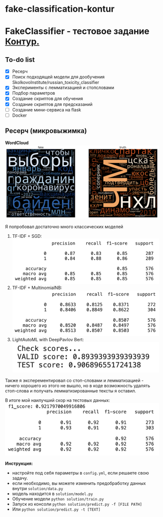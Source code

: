 # fake-classification-kontur

# FakeClassifier - тестовое задание [Контур.](https://kontur.ru)

## To-do list

- [x] Ресерч
- [x] Поиск подходящей модели для дообучения SkolkovoInstitute/russian_toxicity_classifier 
- [x] Эксперименты с лемматизацией и стопсловами
- [x] Подбор параметров
- [x] Создание скриптов для обучения
- [x] Создание скриптов для предсказаний
- [ ] Создание мини-сервиса на flask
- [ ] Docker

## Ресерч (микровыжимка)

**WordCloud**
![alt text](img/wordcloud.png)

Я попробовал достаточно много классических моделей

1. TF-IDF + SGD:\
![alt text](img/tfidf_sgd.png)
2. TF-IDF + MultinomialNB:\
![alt text](img/tfidf_MultinomialNB.png)
3. LightAutoML with DeepPavlov Bert:\
![alt text](img/lama.png)

Также я эксперементировал со стоп-словами и лемматизацией - ничего хорошего из этого не вышло, но в коде возможность удалять стоп-слова и получать лемматизированные тексты я оставил.

В итоге мой наилучший скор на тестовых данных:
![alt text](img/best.png)


**Инструкция:**

- настройте под себя параметры в `config.yml`, если решаете свою задачу.
- если необходимо, вы можете изменить предобработку данных внутри `solution/data.py`
- модель находится в `solution/model.py`
- Обучение модели `python solution/train.py`
- Запуск из консоли `python solution/predict.py -f [FILE PATH]`
- Или `python solution/predict.py -t [TEXT]`
